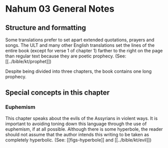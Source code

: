 # Nahum 03 General Notes
## Structure and formatting

Some translations prefer to set apart extended quotations, prayers and songs. The ULT and many other English translations set the lines of the entire book (except for verse 1 of chapter 1) farther to the right on the page than regular text because they are poetic prophecy. (See: [[../bible/kt/prophet]])

Despite being divided into three chapters, the book contains one long prophecy.

## Special concepts in this chapter

### Euphemism
This chapter speaks about the evils of the Assyrians in violent ways. It is important to avoiding toning down this language through the use of euphemism, if at all possible. Although there is some hyperbole, the reader should not assume that the author intends this writing to be taken as completely hyperbolic. (See: [[figs-hyperbole]] and [[../bible/kt/evil]])